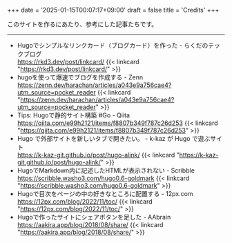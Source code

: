 +++
date = '2025-01-15T00:07:17+09:00'
draft = false
title = 'Credits'
+++

このサイトを作るにあたり、参考にした記事たちです。
<!--more-->
---

- Hugoでシンプルなリンクカード（ブログカード）を作った - らくだのテックブログ  
  https://rkd3.dev/post/linkcard/
  {{< linkcard "https://rkd3.dev/post/linkcard/" >}}
- hugoを使って爆速でブログを作成する - Zenn  
  https://zenn.dev/harachan/articles/a043e9a756cae4?utm_source=pocket_reader
  {{< linkcard "https://zenn.dev/harachan/articles/a043e9a756cae4?utm_source=pocket_reader" >}}
- Tips: Hugoで静的サイト構築 #Go - Qiita  
  https://qiita.com/e99h2121/items/f8807b349f787c26d253
  {{< linkcard "https://qiita.com/e99h2121/items/f8807b349f787c26d253" >}}
- Hugo で外部サイトを新しいタブで開きたい。 - k-kaz が Hugo で遊ぶサイト  
  https://k-kaz-git.github.io/post/hugo-alink/
  {{< linkcard "https://k-kaz-git.github.io/post/hugo-alink/" >}}
- HugoでMarkdown内に記述したHTMLが表示されない - Scribble  
  https://scribble.washo3.com/hugo0.6-goldmark
  {{< linkcard "https://scribble.washo3.com/hugo0.6-goldmark" >}}
- Hugoで目次をページの中の好きなところに配置する - 12px.com  
  https://12px.com/blog/2022/11/toc/
  {{< linkcard "https://12px.com/blog/2022/11/toc/" >}}
- Hugoで作ったサイトにシェアボタンを足した - AAbrain  
  https://aakira.app/blog/2018/08/share/
  {{< linkcard "https://aakira.app/blog/2018/08/share/" >}}
